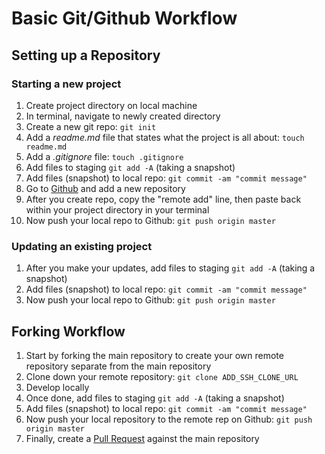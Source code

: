 # Basic Git/Github Workflow

## Setting up a Repository

### Starting a new project

1. Create project directory on local machine
1. In terminal, navigate to newly created directory
1. Create a new git repo: `git init`
1. Add a *readme.md* file that states what the project is all about: `touch readme.md`
1. Add a *.gitignore* file: `touch .gitignore`
1. Add files to staging `git add -A` (taking a snapshot)
1. Add files (snapshot) to local repo: `git commit -am "commit message"`
1. Go to [Github](http://www.github.com) and add a new repository
1. After you create repo, copy the "remote add" line, then paste back within your project directory in your terminal
1. Now push your local repo to Github: `git push origin master`

### Updating an existing project

1. After you make your updates, add files to staging `git add -A` (taking a snapshot)
1. Add files (snapshot) to local repo: `git commit -am "commit message"`
1. Now push your local repo to Github: `git push origin master`

## Forking Workflow

1. Start by forking the main repository to create your own remote repository separate from the main repository
1. Clone down your remote repository: `git clone ADD_SSH_CLONE_URL`
1. Develop locally
1. Once done, add files to staging `git add -A` (taking a snapshot)
1. Add files (snapshot) to local repo: `git commit -am "commit message"`
1. Now push your local repository to the remote rep on Github: `git push origin master`
1. Finally, create a [Pull Request](https://help.github.com/articles/creating-a-pull-request/) against the main repository
